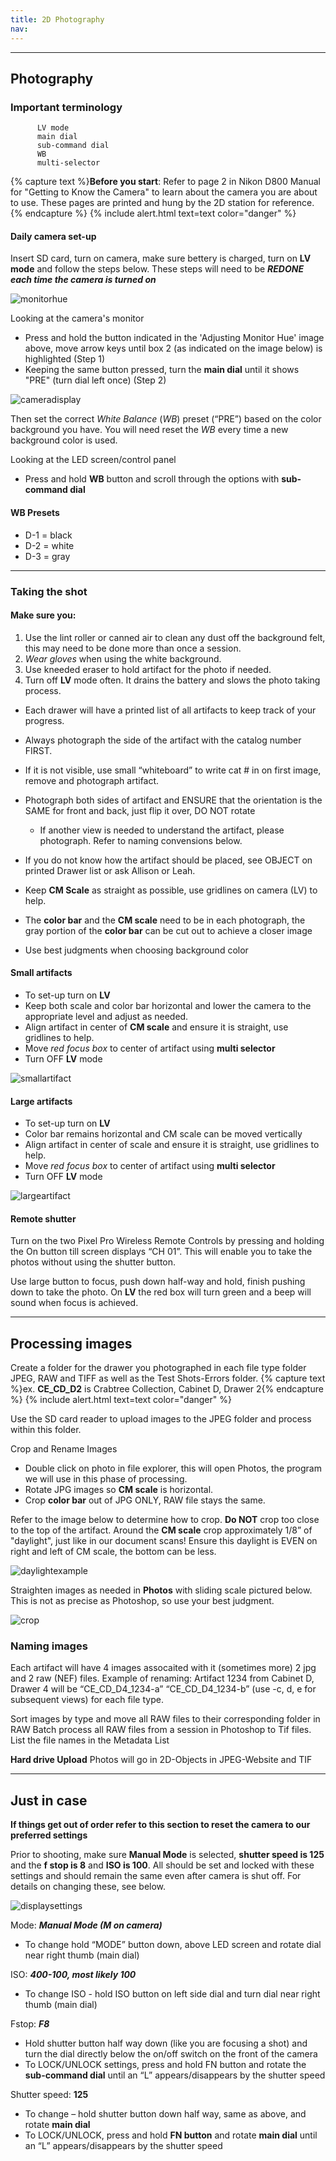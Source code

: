 ```yaml
---
title: 2D Photography
nav: 
---
```

________


## Photography 

### Important terminology 
          LV mode 
          main dial 
          sub-command dial 
          WB 
          multi-selector 

{% capture text %}**Before you start**: Refer to page 2 in Nikon D800 Manual for "Getting to Know the Camera" to learn about the camera you are about to use. These pages are printed and hung by the 2D station for reference. {% endcapture %}
{% include alert.html text=text color="danger" %}
          

#### Daily camera set-up

Insert SD card, turn on camera, make sure bettery is charged, turn on **LV mode** and follow the steps below. These steps will need to be ***REDONE each time the camera is turned on***

![monitorhue](https://user-images.githubusercontent.com/91504896/183752242-602f84cf-6305-45d1-8bc6-54c1ae934abf.jpg)

Looking at the camera's monitor
- Press and hold the button indicated in the 'Adjusting Monitor Hue' image above, move arrow keys until box 2 (as indicated on the image below) is highlighted (Step 1)
- Keeping the same button pressed, turn the **main dial** until it shows "PRE" (turn dial left once) (Step 2)

![cameradisplay](https://user-images.githubusercontent.com/91504896/183751877-3c56c9ff-6b07-41a4-8912-ad2a9ff2f204.jpg)

Then set the correct *White Balance* (*WB*) preset (“PRE”) based on the color background you have. You will need reset the *WB* every time a new background color is used. 

Looking at the LED screen/control panel
- Press and hold **WB** button and scroll through the options with **sub-command dial** 

#### WB Presets 
- D-1 = black
- D-2 = white 
- D-3 = gray 

-----------

### Taking the shot



#### Make sure you:
1. Use the lint roller or canned air to clean any dust off the background felt, this may need to be done more than once a session.
1. *Wear gloves* when using the white background.
1. Use kneeded eraser to hold artifact for the photo if needed.
1. Turn off **LV** mode often. It drains the battery and slows the photo taking process.

- Each drawer will have a printed list of all artifacts to keep track of your progress.
- Always photograph the side of the artifact with the catalog number FIRST. 
- If it is not visible, use small “whiteboard” to write cat # in on first image, remove and photograph artifact. 
- Photograph both sides of artifact and ENSURE that the orientation is the SAME for front and back, just flip it over, DO NOT rotate 
    - If another view is needed to understand the artifact, please photograph. Refer to naming convensions below.
- If you do not know how the artifact should be placed, see OBJECT on printed Drawer list or ask Allison or Leah. 

- Keep **CM Scale** as straight as possible, use gridlines on camera (LV) to help. 
- The **color bar** and the **CM scale** need to be in each photograph, the gray portion of the **color bar** can be cut out to achieve a closer image
- Use best judgments when choosing background color

#### Small artifacts 
- To set-up turn on **LV** 
- Keep both scale and color bar horizontal and lower the camera to the appropriate level and adjust as needed.
- Align artifact in center of **CM scale** and ensure it is straight, use gridlines to help. 
- Move *red focus box* to center of artifact using **multi selector** 
- Turn OFF **LV** mode 

![smallartifact](https://user-images.githubusercontent.com/91504896/183745564-42c3667e-3860-4914-b9e7-d1e160771bc5.jpg)

#### Large artifacts 
- To set-up turn on **LV**
- Color bar remains horizontal and CM scale can be moved vertically 
- Align artifact in center of scale and ensure it is straight, use gridlines to help. 
- Move *red focus box* to center of artifact using **multi selector** 
- Turn OFF **LV** mode 

![largeartifact](https://user-images.githubusercontent.com/91504896/184460833-72bf955d-d0c5-4c04-af5e-eb57296f65d3.jpg)

#### Remote shutter
Turn on the two Pixel Pro Wireless Remote Controls by pressing and holding the On button till screen displays “CH 01”. This will enable you to take the photos without using the shutter button. 

Use large button to focus, push down half-way and hold, finish pushing down to take the photo. On **LV** the red box will turn green and a beep will sound when focus is achieved.

-----------

## Processing images 

Create a folder for the drawer you photographed in each file type folder JPEG, RAW and TIFF as well as the Test Shots-Errors folder. 
{% capture text %}ex. **CE_CD_D2** is Crabtree Collection, Cabinet D, Drawer 2{% endcapture %}
{% include alert.html text=text color="danger" %} 

Use the SD card reader to upload images to the JPEG folder and process within this folder. 

Crop and Rename Images 
- Double click on photo in file explorer, this will open Photos, the program we will use in this phase of processing. 
- Rotate JPG images so **CM scale** is horizontal.
- Crop **color bar** out of JPG ONLY, RAW file stays the same. 

Refer to the image below to determine how to crop. **Do NOT** crop too close to the top of the artifact. Around the **CM scale** crop approximately 1/8” of "daylight", just like in our document scans! Ensure this daylight is EVEN on right and left of CM scale, the bottom can be less. 

![daylightexample](https://user-images.githubusercontent.com/91504896/183745618-1d930bdc-ad77-481e-82d8-9ce86435b02b.jpg)

Straighten images as needed in **Photos** with sliding scale pictured below. This is not as precise as Photoshop, so use your best judgment.

![crop](https://user-images.githubusercontent.com/91504896/183745648-e8fa392c-c906-45ad-9bc3-e6daaf58074d.jpg)


### Naming images 
 
Each artifact will have 4 images assocaited with it (sometimes more) 2 jpg and 2 raw (NEF) files.     Example of renaming: Artifact 1234 from Cabinet D, Drawer 4 will be “CE_CD_D4_1234-a”             “CE_CD_D4_1234-b” (use -c, d, e for subsequent views) for each file type.

Sort images by type and move all RAW files to their corresponding folder in RAW
    Batch process all RAW files from a session in Photoshop to Tif files. 
    List the file names in the Metadata List 
    
**Hard drive Upload**
Photos will go in 2D-Objects in JPEG-Website and TIF  
   
   
____________

## Just in case

   **If things get out of order refer to this section to reset the camera to our preferred settings** 
   
Prior to shooting, make sure **Manual Mode** is selected, **shutter speed is 125** and the **f stop is 8** and **ISO is 100**. All should be set and locked with these settings and should remain the same even after camera is shut off. For details on changing these, see below. 

![displaysettings](https://user-images.githubusercontent.com/91504896/183745670-800a5bdd-794a-44a0-9fc0-d0c7ec990030.jpg)

Mode: 
***Manual Mode (M on camera)*** 
- To change hold “MODE” button down, above LED screen and rotate dial near right thumb (main dial)

ISO: 
***400-100, most likely 100*** 
- To change ISO - hold ISO button on left side dial and turn dial near right thumb (main dial)

Fstop: 
***F8***
- Hold shutter button half way down (like you are focusing a shot) and turn the dial directly below the on/off switch on the front of the camera
- To LOCK/UNLOCK settings, press and hold FN button and rotate the **sub-command dial** until an “L” appears/disappears by the shutter speed

Shutter speed:
**125** 
- To change – hold shutter button down half way, same as above, and rotate **main dial** 
- To LOCK/UNLOCK, press and hold **FN button** and rotate **main dial** until an “L” appears/disappears by the shutter speed
